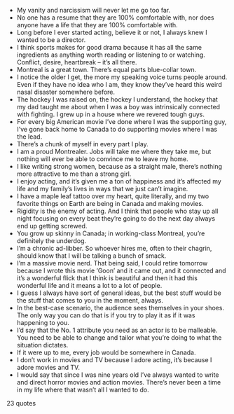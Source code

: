  - My vanity and narcissism will never let me go too far.
 - No one has a resume that they are 100% comfortable with, nor does anyone have a life that they are 100% comfortable with.
 - Long before I ever started acting, believe it or not, I always knew I wanted to be a director.
 - I think sports makes for good drama because it has all the same ingredients as anything worth reading or listening to or watching. Conflict, desire, heartbreak – it’s all there.
 - Montreal is a great town. There’s equal parts blue-collar town.
 - I notice the older I get, the more my speaking voice turns people around. Even if they have no idea who I am, they know they’ve heard this weird nasal disaster somewhere before.
 - The hockey I was raised on, the hockey I understand, the hockey that my dad taught me about when I was a boy was intrinsically connected with fighting. I grew up in a house where we revered tough guys.
 - For every big American movie I’ve done where I was the supporting guy, I’ve gone back home to Canada to do supporting movies where I was the lead.
 - There’s a chunk of myself in every part I play.
 - I am a proud Montrealer. Jobs will take me where they take me, but nothing will ever be able to convince me to leave my home.
 - I like writing strong women, because as a straight male, there’s nothing more attractive to me than a strong girl.
 - I enjoy acting, and it’s given me a ton of happiness and it’s affected my life and my family’s lives in ways that we just can’t imagine.
 - I have a maple leaf tattoo over my heart, quite literally, and my two favorite things on Earth are being in Canada and making movies.
 - Rigidity is the enemy of acting. And I think that people who stay up all night focusing on every beat they’re going to do the next day always end up getting screwed.
 - You grow up skinny in Canada; in working-class Montreal, you’re definitely the underdog.
 - I’m a chronic ad-libber. So whoever hires me, often to their chagrin, should know that I will be talking a bunch of smack.
 - I’m a massive movie nerd. That being said, I could retire tomorrow because I wrote this movie ‘Goon’ and it came out, and it connected and it’s a wonderful flick that I think is beautiful and then it had this wonderful life and it means a lot to a lot of people.
 - I guess I always have sort of general ideas, but the best stuff would be the stuff that comes to you in the moment, always.
 - In the best-case scenario, the audience sees themselves in your shoes. The only way you can do that is if you try to play it as if it was happening to you.
 - I’d say that the No. 1 attribute you need as an actor is to be malleable. You need to be able to change and tailor what you’re doing to what the situation dictates.
 - If it were up to me, every job would be somewhere in Canada.
 - I don’t work in movies and TV because I adore acting, it’s because I adore movies and TV.
 - I would say that since I was nine years old I’ve always wanted to write and direct horror movies and action movies. There’s never been a time in my life where that wasn’t all I wanted to do.

23 quotes